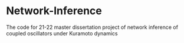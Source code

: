 # Network-Inference
The code for 21-22 master dissertation project of network inference of coupled oscillators under Kuramoto dynamics
